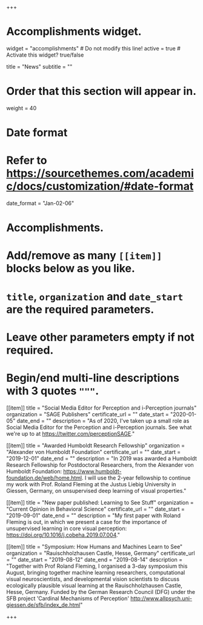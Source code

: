 +++
# Accomplishments widget.
widget = "accomplishments"  # Do not modify this line!
active = true  # Activate this widget? true/false

title = "News"
subtitle = ""

# Order that this section will appear in.
weight = 40

# Date format
#   Refer to https://sourcethemes.com/academic/docs/customization/#date-format
date_format = "Jan-02-06"

# Accomplishments.
#   Add/remove as many `[[item]]` blocks below as you like.
#   `title`, `organization` and `date_start` are the required parameters.
#   Leave other parameters empty if not required.
#   Begin/end multi-line descriptions with 3 quotes `"""`.

[[item]]
  title = "Social Media Editor for Perception and i-Perception journals"
  organization = "SAGE Publishers"
  certificate_url = ""
  date_start = "2020-01-05"
  date_end = ""
  description = "As of 2020, I've taken up a small role as Social Media Editor for the Perception and i-Perception journals. See what we're up to at https://twitter.com/perceptionSAGE."
  
[[item]]
  title = "Awarded Humboldt Research Fellowship"
  organization = "Alexander von Humboldt Foundation"
  certificate_url = ""
  date_start = "2019-12-01"
  date_end = ""
  description = "In 2019 was awarded a Humboldt Research Fellowship for Postdoctoral Researchers, from the Alexander von Humboldt Foundation: https://www.humboldt-foundation.de/web/home.html. I will use the 2-year fellowship to continue my work with Prof. Roland Fleming at the Justus Liebig University in Giessen, Germany, on unsupervised deep learning of visual properties."

[[item]]
  title = "New paper published: Learning to See Stuff"
  organization = "Current Opinion in Behavioral Science"
  certificate_url = ""
  date_start = "2019-09-01"
  date_end = ""
  description = "My first paper with Roland Fleming is out, in which we present a case for the importance of unsupervised learning in core visual perception: https://doi.org/10.1016/j.cobeha.2019.07.004."
 
[[item]]
  title = "Symposium: How Humans and Machines Learn to See"
  organization = "Rauischholzhausen Castle, Hesse, Germany"
  certificate_url = ""
  date_start = "2019-08-12"
  date_end = "2019-08-14"
  description = "Together with Prof Roland Fleming, I organised a 3-day symposium this August, bringing together machine learning researchers, computational visual neuroscientists, and developmental vision scientists to discuss ecologically plausible visual learning at the Rauischholzhausen Castle, Hesse, Germany. Funded by the German Research Council (DFG) under the SFB project 'Cardinal Mechanisms of Perception' http://www.allpsych.uni-giessen.de/sfb/index_de.html"

+++
